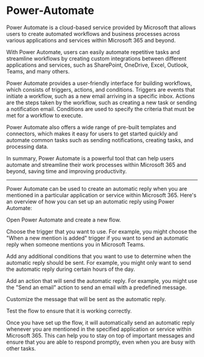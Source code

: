 # Power-Automate

Power Automate is a cloud-based service provided by Microsoft that allows users to create automated workflows and business processes across various applications and services within Microsoft 365 and beyond.

With Power Automate, users can easily automate repetitive tasks and streamline workflows by creating custom integrations between different applications and services, such as SharePoint, OneDrive, Excel, Outlook, Teams, and many others.

Power Automate provides a user-friendly interface for building workflows, which consists of triggers, actions, and conditions. Triggers are events that initiate a workflow, such as a new email arriving in a specific inbox. Actions are the steps taken by the workflow, such as creating a new task or sending a notification email. Conditions are used to specify the criteria that must be met for a workflow to execute.

Power Automate also offers a wide range of pre-built templates and connectors, which makes it easy for users to get started quickly and automate common tasks such as sending notifications, creating tasks, and processing data.

In summary, Power Automate is a powerful tool that can help users automate and streamline their work processes within Microsoft 365 and beyond, saving time and improving productivity.

----


Power Automate can be used to create an automatic reply when you are mentioned in a particular application or service within Microsoft 365. Here's an overview of how you can set up an automatic reply using Power Automate:

Open Power Automate and create a new flow.

Choose the trigger that you want to use. For example, you might choose the "When a new mention is added" trigger if you want to send an automatic reply when someone mentions you in Microsoft Teams.

Add any additional conditions that you want to use to determine when the automatic reply should be sent. For example, you might only want to send the automatic reply during certain hours of the day.

Add an action that will send the automatic reply. For example, you might use the "Send an email" action to send an email with a predefined message.

Customize the message that will be sent as the automatic reply.

Test the flow to ensure that it is working correctly.

Once you have set up the flow, it will automatically send an automatic reply whenever you are mentioned in the specified application or service within Microsoft 365. This can help you to stay on top of important messages and ensure that you are able to respond promptly, even when you are busy with other tasks.






